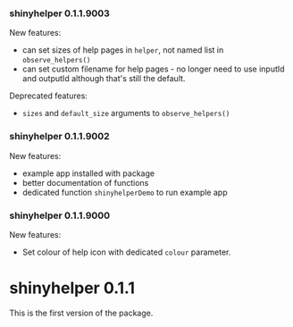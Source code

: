 ### shinyhelper 0.1.1.9003

New features:

* can set sizes of help pages in `helper`, not named list in `observe_helpers()`
* can set custom filename for help pages - no longer need to use inputId and outputId although that's still the default.

Deprecated features:

* `sizes` and `default_size` arguments to `observe_helpers()`

### shinyhelper 0.1.1.9002

New features:

* example app installed with package
* better documentation of functions
* dedicated function `shinyhelperDemo` to run example app

### shinyhelper 0.1.1.9000

New features:

* Set colour of help icon with dedicated `colour` parameter.

# shinyhelper 0.1.1

This is the first version of the package.
